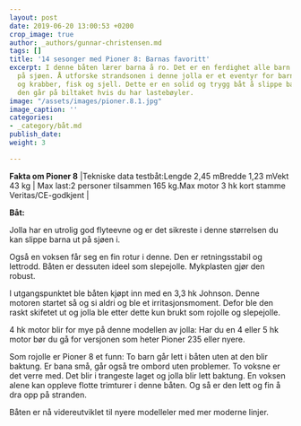 ```yaml
---
layout: post
date: 2019-06-20 13:00:53 +0200
crop_image: true
author: _authors/gunnar-christensen.md
tags: []
title: '14 sesonger med Pioner 8: Barnas favoritt'
excerpt: I denne båten lærer barna å ro. Det er en ferdighet alle barn bør beherske
  på sjøen. Å utforske strandsonen i denne jolla er et eventyr for barna. Sjøstjerner
  og krabber, fisk og sjell. Dette er en solid og trygg båt å slippe barna ut i. Og
  den går på biltaket hvis du har lastebøyler.
image: "/assets/images/pioner.8.1.jpg"
image_caption: ''
categories:
- _category/båt.md
publish_date: 
weight: 3

---
```

**Fakta om Pioner 8** |Tekniske data testbåt:Lengde 2,45 mBredde 1,23 mVekt 43 kg | Max last:2 personer tilsammen 165 kg.Max motor 3 hk kort stamme Veritas/CE-godkjent |

**Båt:** 

Jolla har en utrolig god flyteevne og er det sikreste i denne størrelsen du kan slippe barna ut på sjøen i.

Også en voksen får seg en fin rotur i denne. Den er retningsstabil og lettrodd. Båten er dessuten ideel som slepejolle. Mykplasten gjør den robust.

I utgangspunktet ble båten kjøpt inn med en 3,3 hk Johnson. Denne motoren startet så og si aldri og ble et irritasjonsmoment. Defor ble den raskt skifetet ut og jolla ble etter dette kun brukt som rojolle og slepejolle.

4 hk motor blir for mye på denne modellen av jolla: Har du en 4 eller 5 hk motor bør du gå for versjonen som heter Pioner 235 eller nyere.

Som rojolle er Pioner 8 et funn: To barn går lett i båten uten at den blir baktung. Er bana små, går også tre ombord uten problemer. To voksne er det verre med. Det blir i trangeste laget og jolla blir lett baktung. En voksen alene kan oppleve flotte trimturer i denne båten. Og så er den lett og fin å dra opp på stranden.

Båten er nå videreutviklet til nyere modelleler med mer moderne linjer.